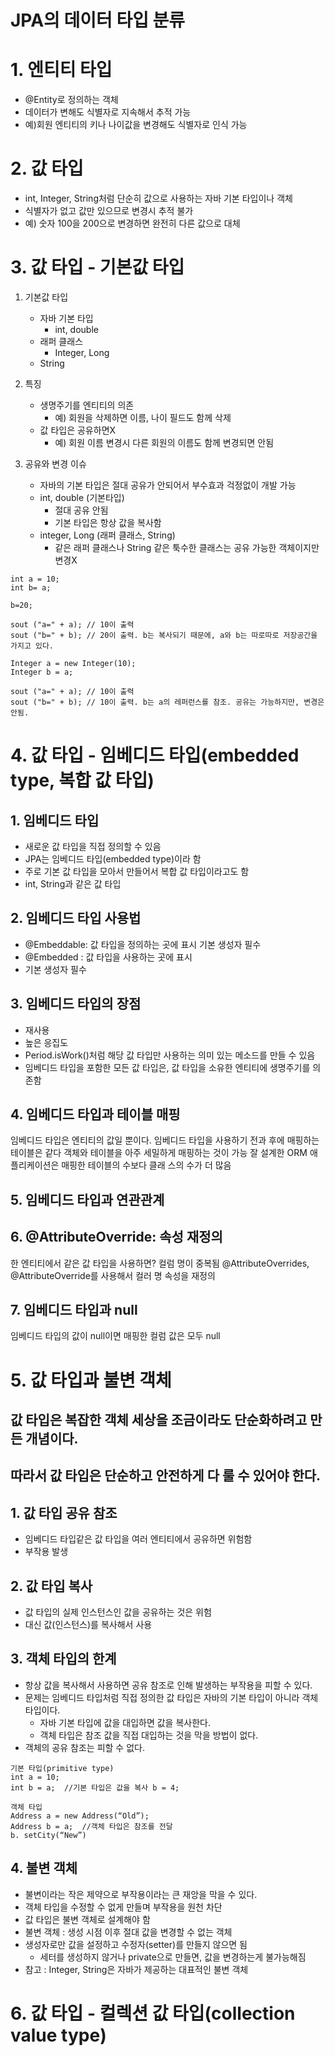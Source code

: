 # JPA의 데이터 타입 분류
# 1. 엔티티 타입
- @Entity로 정의하는 객체
- 데이터가 변해도 식별자로 지속해서 추적 가능
- 예)회원 엔티티의 키나 나이값을 변경해도 식별자로 인식 가능
# 2. 값 타입
- int, Integer, String처럼 단순히 값으로 사용하는 자바 기본 타입이나 객체
- 식별자가 없고 값만 있으므로 변경시 추적 불가
- 예) 숫자 100을 200으로 변경하면 완전히 다른 값으로 대체

# 3. 값 타입 - 기본값 타입
1. 기본값 타입
    - 자바 기본 타입
        - int, double
    - 래퍼 클래스
        - Integer, Long
    - String

2. 특징
    - 생명주기를 엔티티의 의존
        - 예) 회원을 삭제하면 이름, 나이 필드도 함께 삭제
    - 값 타입은 공유하면X
        - 예) 회원 이름 변경시 다른 회원의 이름도 함께 변경되면 안됨

3. 공유와 변경 이슈
    - 자바의 기본 타입은 절대 공유가 안되어서 부수효과 걱정없이 개발 가능
    - int, double (기본타입)
        - 절대 공유 안됨
        - 기본 타입은 항상 값을 복사함
    - integer, Long (래퍼 클래스, String)
        - 같은 래퍼 클래스나 String 같은 툭수한 클래스는 공유 가능한 객체이지만 변경X

```
int a = 10;
int b= a;

b=20;

sout ("a=" + a); // 10이 출력
sout ("b=" + b); // 20이 출력. b는 복사되기 때문에, a와 b는 따로따로 저장공간을 가지고 있다. 
```
```
Integer a = new Integer(10);
Integer b = a;

sout ("a=" + a); // 10이 출력
sout ("b=" + b); // 10이 출력. b는 a의 레퍼런스를 참조. 공유는 가능하지만, 변경은 안됨. 
```
# 4. 값 타입 - 임베디드 타입(embedded type, 복합 값 타입)
## 1. 임베디드 타입
- 새로운 값 타입을 직접 정의할 수 있음
- JPA는 임베디드 타입(embedded type)이라 함
- 주로 기본 값 타입을 모아서 만들어서 복합 값 타입이라고도 함 
- int, String과 같은 값 타입

## 2. 임베디드 타입 사용법
- @Embeddable: 값 타입을 정의하는 곳에 표시 기본 생성자 필수
- @Embedded : 값 타입을 사용하는 곳에 표시
- 기본 생성자 필수

## 3. 임베디드 타입의 장점
- 재사용
- 높은 응집도
- Period.isWork()처럼 해당 값 타입만 사용하는 의미 있는 메소드를 만들 수 있음
- 임베디드 타입을 포함한 모든 값 타입은, 값 타입을 소유한 엔티티에 생명주기를 의존함

## 4. 임베디드 타입과 테이블 매핑
임베디드 타입은 엔티티의 값일 뿐이다.
임베디드 타입을 사용하기 전과 후에 매핑하는 테이블은 같다
객체와 테이블을 아주 세밀하게 매핑하는 것이 가능
잘 설계한 ORM 애플리케이션은 매핑한 테이블의 수보다 클래 스의 수가 더 많음

## 5. 임베디드 타입과 연관관계
## 6. @AttributeOverride: 속성 재정의
한 엔티티에서 같은 값 타입을 사용하면?
컬럼 명이 중복됨
@AttributeOverrides, @AttributeOverride를 사용해서 컬러 명 속성을 재정의

## 7. 임베디드 타입과 null
임베디드 타입의 값이 null이면 매핑한 컬럼 값은 모두 null

# 5. 값 타입과 불변 객체

## 값 타입은 복잡한 객체 세상을 조금이라도 단순화하려고 만든 개념이다. 
## 따라서 값 타입은 단순하고 안전하게 다 룰 수 있어야 한다.

## 1. 값 타입 공유 참조
- 임베디드 타입같은 값 타입을 여러 엔티티에서 공유하면 위험함
- 부작용 발생

## 2.  값 타입 복사
- 값 타입의 실제 인스턴스인 값을 공유하는 것은 위험
- 대신 값(인스턴스)를 복사해서 사용

## 3.  객체 타입의 한계
- 항상 값을 복사해서 사용하면 공유 참조로 인해 발생하는 부작용을 피할 수 있다.
- 문제는 임베디드 타입처럼 직접 정의한 값 타입은 자바의 기본 타입이 아니라 객체 타입이다.
    - 자바 기본 타입에 값을 대입하면 값을 복사한다.
    - 객체 타입은 참조 값을 직접 대입하는 것을 막을 방법이 없다. 
- 객체의 공유 참조는 피할 수 없다.
```
기본 타입(primitive type)
int a = 10;
int b = a;  //기본 타입은 값을 복사 b = 4;

객체 타입
Address a = new Address(“Old”);
Address b = a;  //객체 타입은 참조를 전달 
b. setCity(“New”)
```

## 4. 불변 객체
- 불변이라는 작은 제약으로 부작용이라는 큰 재앙을 막을 수 있다.
- 객체 타입을 수정할 수 없게 만들며 부작용을 원천 차단
- 값 타입은 불변 객체로 설계해야 함
- 불변 객체 : 생성 시점 이후 절대 값을 변경할 수 없는 객체
- 생성자로만 값을 설정하고 수정자(setter)를 만들지 않으면 됨
    - 세터를 생성하지 않거나 private으로 만들면, 값을 변경하는게 불가능해짐
- 참고 : Integer, String은 자바가 제공하는 대표적인 불변 객체


# 6. 값 타입 - 컬렉션 값 타입(collection value type)
